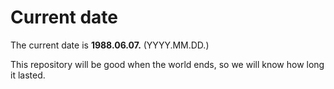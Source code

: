 # Current date

The current date is **1988.06.07.** (YYYY.MM.DD.)

This repository will be good when the world ends, so we will know how long it lasted.